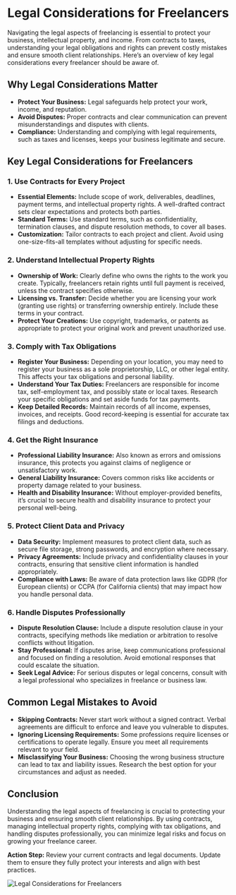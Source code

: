 # Legal Considerations for Freelancers

Navigating the legal aspects of freelancing is essential to protect your business, intellectual property, and income. From contracts to taxes, understanding your legal obligations and rights can prevent costly mistakes and ensure smooth client relationships. Here’s an overview of key legal considerations every freelancer should be aware of.

## Why Legal Considerations Matter

- **Protect Your Business:** Legal safeguards help protect your work, income, and reputation.
- **Avoid Disputes:** Proper contracts and clear communication can prevent misunderstandings and disputes with clients.
- **Compliance:** Understanding and complying with legal requirements, such as taxes and licenses, keeps your business legitimate and secure.

## Key Legal Considerations for Freelancers

### 1. **Use Contracts for Every Project**

- **Essential Elements:** Include scope of work, deliverables, deadlines, payment terms, and intellectual property rights. A well-drafted contract sets clear expectations and protects both parties.
- **Standard Terms:** Use standard terms, such as confidentiality, termination clauses, and dispute resolution methods, to cover all bases.
- **Customization:** Tailor contracts to each project and client. Avoid using one-size-fits-all templates without adjusting for specific needs.

### 2. **Understand Intellectual Property Rights**

- **Ownership of Work:** Clearly define who owns the rights to the work you create. Typically, freelancers retain rights until full payment is received, unless the contract specifies otherwise.
- **Licensing vs. Transfer:** Decide whether you are licensing your work (granting use rights) or transferring ownership entirely. Include these terms in your contract.
- **Protect Your Creations:** Use copyright, trademarks, or patents as appropriate to protect your original work and prevent unauthorized use.

### 3. **Comply with Tax Obligations**

- **Register Your Business:** Depending on your location, you may need to register your business as a sole proprietorship, LLC, or other legal entity. This affects your tax obligations and personal liability.
- **Understand Your Tax Duties:** Freelancers are responsible for income tax, self-employment tax, and possibly state or local taxes. Research your specific obligations and set aside funds for tax payments.
- **Keep Detailed Records:** Maintain records of all income, expenses, invoices, and receipts. Good record-keeping is essential for accurate tax filings and deductions.

### 4. **Get the Right Insurance**

- **Professional Liability Insurance:** Also known as errors and omissions insurance, this protects you against claims of negligence or unsatisfactory work.
- **General Liability Insurance:** Covers common risks like accidents or property damage related to your business.
- **Health and Disability Insurance:** Without employer-provided benefits, it’s crucial to secure health and disability insurance to protect your personal well-being.

### 5. **Protect Client Data and Privacy**

- **Data Security:** Implement measures to protect client data, such as secure file storage, strong passwords, and encryption where necessary.
- **Privacy Agreements:** Include privacy and confidentiality clauses in your contracts, ensuring that sensitive client information is handled appropriately.
- **Compliance with Laws:** Be aware of data protection laws like GDPR (for European clients) or CCPA (for California clients) that may impact how you handle personal data.

### 6. **Handle Disputes Professionally**

- **Dispute Resolution Clause:** Include a dispute resolution clause in your contracts, specifying methods like mediation or arbitration to resolve conflicts without litigation.
- **Stay Professional:** If disputes arise, keep communications professional and focused on finding a resolution. Avoid emotional responses that could escalate the situation.
- **Seek Legal Advice:** For serious disputes or legal concerns, consult with a legal professional who specializes in freelance or business law.

## Common Legal Mistakes to Avoid

- **Skipping Contracts:** Never start work without a signed contract. Verbal agreements are difficult to enforce and leave you vulnerable to disputes.
- **Ignoring Licensing Requirements:** Some professions require licenses or certifications to operate legally. Ensure you meet all requirements relevant to your field.
- **Misclassifying Your Business:** Choosing the wrong business structure can lead to tax and liability issues. Research the best option for your circumstances and adjust as needed.

## Conclusion

Understanding the legal aspects of freelancing is crucial to protecting your business and ensuring smooth client relationships. By using contracts, managing intellectual property rights, complying with tax obligations, and handling disputes professionally, you can minimize legal risks and focus on growing your freelance career.

**Action Step:** Review your current contracts and legal documents. Update them to ensure they fully protect your interests and align with best practices.

![Legal Considerations for Freelancers](./images/legal-considerations.png)
